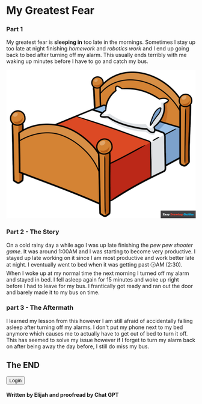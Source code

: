 # My Greatest Fear

### Part 1

My greatest fear is **sleeping in** too late in the mornings. Sometimes I stay up too late at night finishing *homework* and *robotics work* and I end up going back to bed after turning off my alarm. This usually ends terribly with me waking up minutes before I have to go and catch my bus. 

![bed](bed.webp)

### Part 2 - **The Story**
	
On a cold rainy day a while ago I was up late finishing the *pew pew shooter game*. It was around 1:00AM and I was starting to become very productive. I stayed up late working on it since I am most productive and work better late at night. I eventually went to bed when it was getting past 🕝AM (2:30). When I woke up at my normal time the next morning I turned off my alarm and stayed in bed. I fell asleep again for 15 minutes and woke up right before I had to leave for my bus. I frantically got ready and ran out the door and barely made it to my bus on time. 

### part 3 - **The Aftermath**

I learned my lesson from this however I am still afraid of accidentally falling asleep after turning off my alarms. I don't put my phone next to my bed anymore which causes me to actually have to get out of bed to turn it off. This has seemed to solve my issue however if I forget to turn my alarm back on after being away the day before, I still do miss my bus. 

## The END
<button>Login</button>
#### Written by Elijah and proofread by Chat GPT

